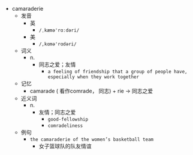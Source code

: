 - camaraderie
  - 发音
    - 英
      - `/ˌkæmə'rɑːdəri/`
    - 美
      - `/,kɑmə'rɑdəri/`
  - 词义
    - n.
      - 同志之爱；友情
        - `a feeling of friendship that a group of people have, especially when they work together`
  - 记忆
    - camarade ( 看作comrade， 同志) + rie → 同志之爱
  - 近义词
    - n.
      - 友情；同志之爱
        - `good-fellowship`
        - `comradeliness`
  - 例句
    - `the camaraderie of the women’s basketball team`
      - 女子篮球队的队友情谊

